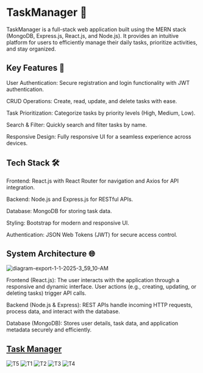 # TaskManager 📝
TaskManager is a full-stack web application built using the MERN stack (MongoDB, Express.js, React.js, and Node.js). 
It provides an intuitive platform for users to efficiently manage their daily tasks, prioritize activities, and stay organized.

## Key Features 🚀
User Authentication: Secure registration and login functionality with JWT authentication.

CRUD Operations: Create, read, update, and delete tasks with ease.

Task Prioritization: Categorize tasks by priority levels (High, Medium, Low).

Search & Filter: Quickly search and filter tasks by name.

Responsive Design: Fully responsive UI for a seamless experience across devices.


## Tech Stack 🛠️
Frontend: React.js with React Router for navigation and Axios for API integration.

Backend: Node.js and Express.js for RESTful APIs.

Database: MongoDB for storing task data.

Styling:  Bootstrap for modern and responsive UI.

Authentication: JSON Web Tokens (JWT) for secure access control.


## System Architecture 🌐

![diagram-export-1-1-2025-3_59_10-AM](https://github.com/user-attachments/assets/586b9491-1783-4790-a4ca-9880f0d387c6)


Frontend (React.js): The user interacts with the application through a responsive and dynamic interface. User actions (e.g., creating, updating, or deleting tasks) trigger API calls.

Backend (Node.js & Express): REST APIs handle incoming HTTP requests, process data, and interact with the database.

Database (MongoDB): Stores user details, task data, and application metadata securely and efficiently.

## [Task Manager](https://taskmanagersd.netlify.app/)
![T5](https://github.com/user-attachments/assets/8363c159-0f67-40e9-801d-60438403f103)
![T1](https://github.com/user-attachments/assets/044c2a75-95fd-4352-b8e9-9aa669030f5f)
![T2](https://github.com/user-attachments/assets/9cf67b08-0c55-4ef4-b6a7-485f94462318)
![T3](https://github.com/user-attachments/assets/c025dab4-4c8c-43a1-92dd-a502a6f22a2e)
![T4](https://github.com/user-attachments/assets/224490c7-de63-44ea-b571-ddf35b01397b)


